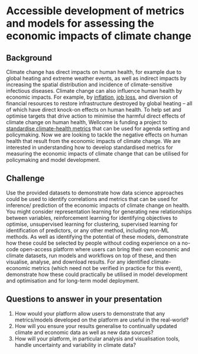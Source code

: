 # Accessible development of metrics and models for assessing the economic impacts of climate change

## Background

Climate change has direct impacts on human health, for example due to global heating and extreme weather events, as well as indirect impacts by increasing the spatial distribution and incidence of climate-sensitive infectious diseases. Climate change can also influence human health by economic impacts. For example, by [inflation](https://www.lse.ac.uk/granthaminstitute/wp-content/uploads/2022/04/INSPIRE-Sustainable-Central-Banking-Toolbox-Policy-Briefing-1-1.pdf), [job loss](https://economics.mit.edu/sites/default/files/publications/The%2520Cost%2520of%2520Free%2520Entry%2520An%2520Empirical%2520Study%2520of%2520Real%2520.pdf), and diversion of financial resources to restore infrastructure destroyed by global heating – all of which have direct knock-on effects on human health. To help set and optimise targets that drive action to minimise the harmful direct effects of climate change on human health, Wellcome is funding a project to [standardise climate-health metrics](https://wellcome.org/news/standardising-health-and-climate-metrics-drive-urgent-action) that can be used for agenda setting and policymaking. Now we are looking to tackle the negative effects on human health that result from the economic impacts of climate change. We are interested in understanding how to develop standardised
metrics for measuring the economic impacts of climate change that can be utilised for policymaking and model development.

## Challenge

Use the provided datasets to demonstrate how data science approaches could be used to identify correlations and metrics that can be used for inference/ prediction of the economic impacts of climate change on health. You might consider representation learning for generating new relationships between variables, reinforcement learning for identifying objectives to optimise, unsupervised learning for clustering, supervised learning for identification
of predictors, or any other method, including non-ML methods.
As well as identifying the potential of these models, demonstrate how these
could be selected by people without coding experience on a no-code open-access platform where users can bring their own economic and climate datasets, run models and workflows on top of these, and then visualise, analyse, and download results. For any identified climate-economic metrics (which need not be verified
in practice for this event), demonstrate how these could practically be utilised in model development and optimisation and for long-term model deployment.

## Questions to answer in your presentation

1. How would your platform allow users to demonstrate that any metrics/models developed on the platform are useful in the real-world?
2. How will you ensure your results generalise to continually updated climate and economic data as well as new data sources?
3. How will your platform, in particular analysis and visualisation tools, handle uncertainty and variability in climate data?
